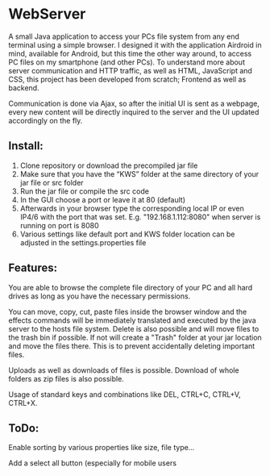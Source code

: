 # WebServer
A small Java application to access your PCs file system from any end terminal using a simple browser.
I designed it with the application Airdroid in mind, available for Android, but this time the other way around, to access PC files on my smartphone (and other PCs).
To understand more about server communication and HTTP traffic, as well as HTML, JavaScript and CSS, this project has been developed from scratch; Frontend as well as backend.

Communication is done via Ajax, so after the initial UI is sent as a webpage, every new content will be directly inquired to the server and the UI updated accordingly on the fly.
## Install:
1. Clone repository or download the precompiled jar file
2. Make sure that you have the “KWS” folder at the same directory of your jar file or src folder
3. Run the jar file or compile the src code
4. In the GUI choose a port or leave it at 80 (default)
5. Afterwards in your browser type the corresponding local IP or even IP4/6 with the port that was set. E.g. "192.168.1.112:8080" when server is running on port is 8080
6. Various settings like default port and KWS folder location can be adjusted in the settings.properties file

## Features:
You are able to browse the complete file directory of your PC and all hard drives as long as you have the necessary permissions.

You can move, copy, cut, paste files inside the browser window and the effects commands will be immediately translated and executed by the java server to the hosts file system. Delete is also possible and will move files to the trash bin if possible. If not will create a "Trash" folder at your jar location and move the files there. This is to prevent accidentally deleting important files.

Uploads as well as downloads of files is possible. Download of whole folders as zip files is also possible.

Usage of standard keys and combinations like DEL, CTRL+C, CTRL+V, CTRL+X.
## ToDo:
Enable sorting by various properties like size, file type…

Add a select all button (especially for mobile users 
